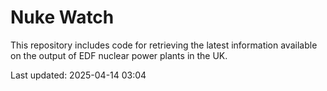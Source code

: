 # Nuke Watch

This repository includes code for retrieving the latest information available on the output of EDF nuclear power plants in the UK.

Last updated: 2025-04-14 03:04